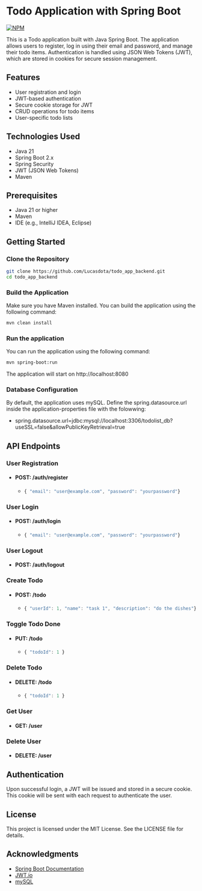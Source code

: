 # Todo Application with Spring Boot
[![NPM](https://img.shields.io/npm/l/react)](https://github.com/Lucasdota/chess-system-java/blob/master/LICENSE)

This is a Todo application built with Java Spring Boot. The application allows users to register, log in using their email and password, and manage their todo items. Authentication is handled using JSON Web Tokens (JWT), which are stored in cookies for secure session management.

## Features

- User registration and login
- JWT-based authentication
- Secure cookie storage for JWT
- CRUD operations for todo items
- User-specific todo lists

## Technologies Used

- Java 21
- Spring Boot 2.x
- Spring Security
- JWT (JSON Web Tokens)
- Maven

## Prerequisites

- Java 21 or higher
- Maven
- IDE (e.g., IntelliJ IDEA, Eclipse)

## Getting Started

### Clone the Repository

```bash
git clone https://github.com/Lucasdota/todo_app_backend.git
cd todo_app_backend
```

### Build the Application
Make sure you have Maven installed. You can build the application using the following command:
```bash
mvn clean install
```

### Run the application
You can run the application using the following command:
```bash
mvn spring-boot:run
```
The application will start on http://localhost:8080

### Database Configuration
By default, the application uses mySQL. Define the spring.datasource.url inside the application-properties file with the folowwing:
- spring.datasource.url=jdbc:mysql://localhost:3306/todolist_db?useSSL=false&allowPublicKeyRetrieval=true

## API Endpoints

### User Registration
- #### POST: /auth/register
  - ```javascript
    { "email": "user@example.com", "password": "yourpassword"}
    ```

### User Login
- #### POST: /auth/login
    - ```javascript
      { "email": "user@example.com", "password": "yourpassword"}
      ```

### User Logout
- #### POST: /auth/logout

### Create Todo
  - #### POST: /todo
      - ```javascript
        { "userId": 1, "name": "task 1", "description": "do the dishes"}
        ```
### Toggle Todo Done
  - #### PUT: /todo
      - ```javascript
        { "todoId": 1 }
        ```
### Delete Todo
  - #### DELETE: /todo
      - ```javascript
        { "todoId": 1 }
        ```
### Get User
- #### GET: /user

### Delete User
- #### DELETE: /user

## Authentication 
Upon successful login, a JWT will be issued and stored in a secure cookie. This cookie will be sent with each request to authenticate the user.

## License
This project is licensed under the MIT License. See the LICENSE file for details.

## Acknowledgments
- [Spring Boot Documentation](https://spring.io/projects/spring-boot)
- [JWT.io](https://jwt.io/)
- [mySQL](https://www.mysql.com/)


      
